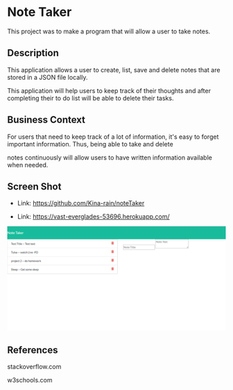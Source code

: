 # Note Taker
This project was to make a program that will allow a user to take notes. 

## Description

This application allows a user to create, list, save and delete notes that are stored in a JSON file locally.

This application will help users to keep track of their thoughts and after completing their to do list will be able to delete their tasks.

## Business Context

For users that need to keep track of a lot of information, it's easy to forget important information. Thus, being able to take and delete

notes continuously will allow users to have written information available when needed.

## Screen Shot

* Link: https://github.com/Kina-rain/noteTaker

* Link: https://vast-everglades-53696.herokuapp.com/


![alt text][screenshot]

[screenshot]: https://github.com/Kina-rain/noteTaker/blob/master/screenshot.png "Note Taker"

## References

stackoverflow.com

w3schools.com

